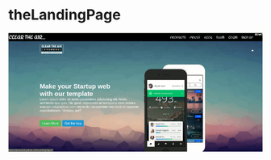 # theLandingPage

<img src="https://github.com/AliAbukahil/theLandingPage/blob/main/ezgif.gif" alt="gif">
